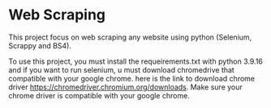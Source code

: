 # Web Scraping

This project focus on web scraping any website using python (Selenium, Scrappy and BS4).

To use this project, you must install the requeirements.txt with python 3.9.16 and if you want to run selenium, u must download chromedrive that compatible with your google chrome. here is the link to download chrome driver https://chromedriver.chromium.org/downloads. Make sure your chrome driver is compatible with your google chrome.
